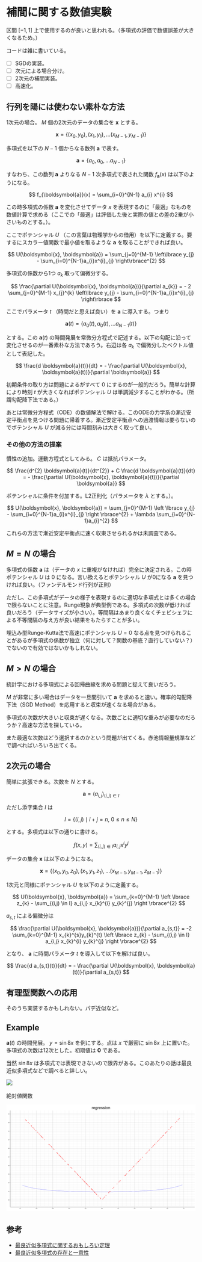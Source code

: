 # 補間に関する数値実験

区間 $[-1, 1]$ 上で使用するのが良いと思われる。（多項式の評価で数値誤差が大きくなるため。）

コードは雑に書いている。

- [ ] SGDの実装。
- [ ] 次元による場合分け。
- [ ] 2次元の補間実装。
- [ ] 高速化。

## 行列を陽には使わない素朴な方法

1次元の場合。 $M$ 個の2次元のデータの集合を $\boldsymbol{x}$ とする。

$$
\boldsymbol{x} = \left\lbrace(x_{0}, y_{0}), (x_{1}, y_{1}), \dots (x_{M-1}, y_{M-1}) \right\rbrace
$$

多項式を以下の $N-1$ 個からなる数列 $\boldsymbol{a}$ で表す。

$$
\boldsymbol{a} = \left\lbrace a_{0}, a_{0}, \dots a_{N-1} \right\rbrace
$$

すなわち、この数列 $\boldsymbol{a}$ よりなる $N-1$ 次多項式で表された関数 $f_{\boldsymbol{a}}(x)$ は以下のようになる。

$$
f_{\boldsymbol{a}}(x) = \sum_{i=0}^{N-1} a_{i} x^{i}
$$

この時多項式の係数 $\boldsymbol{a}$ を変化させてデータ $x$ を表現するのに「最適」なものを数値計算で求める（ここでの「最適」は評価した後と実際の値との差の2乗が小さいものとする。）。

ここでポテンシャル $U$ （この言葉は物理学からの借用）を以下に定義する。要するにスカラー値関数で最小値を取るような $\boldsymbol{a}$ を取ることができれば良い。

$$
U(\boldsymbol{x}, \boldsymbol{a}) = \sum_{j=0}^{M-1} \left\lbrace y_{j} - \sum_{i=0}^{N-1}a_{i}x^{i}_{j} \right\rbrace^{2}
$$

多項式の係数から1つ $a_{k}$ 取って偏微分する。

$$
\frac{\partial U(\boldsymbol{x}, \boldsymbol{a})}{\partial a_{k}} = - 2 \sum_{j=0}^{M-1} x_{j}^{k} \left\lbrace y_{j} - \sum_{i=0}^{N-1}a_{i}x^{i}_{j} \right\rbrace
$$

ここでパラメータ $t$ （時間だと思えば良い）を $\boldsymbol{a}$ に導入する。つまり

$$
\boldsymbol{a}(t) = \left\lbrace a_{0}(t), a_{0}(t), \dots a_{N-1}(t) \right\rbrace
$$

とする。この $\boldsymbol{a}(t)$ の時間発展を常微分方程式で記述する。以下の勾配に沿って変化させるのが一番素朴な方法であろう。右辺は各 $a_{k}$ で偏微分したベクトル値として表記した。

$$
\frac{d \boldsymbol{a}(t)}{dt} = - \frac{\partial U(\boldsymbol{x}, \boldsymbol{a}(t))}{\partial \boldsymbol{a}}
$$

初期条件の取り方は問題によるがすべて $0$ にするのが一般的だろう。簡単な計算により時刻 $t$ が大きくなればポテンシャル $U$ は単調減少することがわかる。（所謂勾配降下法である。）

あとは常微分方程式（ODE）の数値解法で解ける。このODEの力学系の漸近安定平衡点を見つける問題に帰着する。漸近安定平衡点への過渡情報は要らないのでポテンシャル $U$ が減る分には時間刻みは大きく取って良い。

### その他の方法の提案

慣性の追加。運動方程式としてみる。 $C$ は抵抗パラメータ。

$$
\frac{d^{2} \boldsymbol{a}(t)}{dt^{2}} + C \frac{d \boldsymbol{a}(t)}{dt} = - \frac{\partial U(\boldsymbol{x}, \boldsymbol{a}(t))}{\partial \boldsymbol{a}}
$$

ポテンシャルに条件を付加する。L2正則化（パラメータを $\lambda$ とする。）。

$$
U(\boldsymbol{x}, \boldsymbol{a}) = \sum_{j=0}^{M-1} \left \lbrace y_{j} - \sum_{i=0}^{N-1}a_{i}x^{i}_{j} \right \rbrace^{2} + \lambda \sum_{i=0}^{N-1}a_{i}^{2}
$$

これらの方法で漸近安定平衡点に速く収束させられるかは未調査である。

## $M=N$ の場合

多項式の係数 $\boldsymbol{a}$ は（データの $x$ に重複がなければ）完全に決定される。この時ポテンシャル $U$ は $0$ になる。言い換えるとポテンシャル $U$ が0になる $\boldsymbol{a}$ を見つければ良い。（ファンデルモンド行列が正則）

ただし、この多項式がデータの様子を表現するのに適切な多項式とは多くの場合で限らないことに注意。Runge現象が典型例である。多項式の次数が低ければ良いだろう（データサイズが小さい）。等間隔はあまり良くなくチェビシェフによる不等間隔の与え方が良い結果をもたらすことが多い。

埋込み型Runge-Kutta法で高速にポテンシャル $U = 0$ なる点を見つけられることがあるが多項式の係数が独立（何に対して？関数の基底？直行していない？）でないので有効ではないかもしれない。

## $M>N$ の場合

統計学における多項式による回帰曲線を求める問題と捉えて良いだろう。

 $M$ が非常に多い場合はデータを一旦間引いて $\boldsymbol{a}$ を求めると速い。確率的勾配降下法（SGD Method）を応用すると収束が速くなる場合がある。

多項式の次数が大きいと収束が遅くなる。次数ごとに適切な重みが必要なのだろうか？高速な方法を探している。

また最適な次数はどう選択するのかという問題が出てくる。赤池情報量規準などで調べればいろいろ出てくる。

## 2次元の場合

簡単に拡張できる。次数を $N$ とする。

$$
\boldsymbol{a} = (a_{i,j})_{(i,j) \in I}
$$

ただし添字集合 $I$ は

$$
I = \lbrace (i, j) \mid i+j=n,\ 0 \le n \le N \rbrace
$$

とする。多項式は以下の通りに書ける。

$$
f(x,y) = \sum_{(i,j) \in I} a_{i,j} x^{i} y^{j}
$$

データの集合 $\boldsymbol{x}$ は以下のようになる。

$$
\boldsymbol{x} = \left\lbrace(x_{0}, y_{0}, z_{0}), (x_{1}, y_{1}, z_{1}), \dots (x_{M-1}, y_{M-1}, z_{M-1}) \right\rbrace
$$

1次元と同様にポテンシャル $U$ を以下のように定義する。

$$
U(\boldsymbol{x}, \boldsymbol{a}) = \sum_{k=0}^{M-1} \left \lbrace z_{k} - \sum_{(i,j) \in I} a_{i,j} x_{k}^{i} y_{k}^{j} \right \rbrace^{2}
$$

$a_{s,t}$ による偏微分は

$$
\frac{\partial U(\boldsymbol{x}, \boldsymbol{a})}{\partial a_{s,t}} = -2 \sum_{k=0}^{M-1} x_{k}^{s}y_{k}^{t} \left \lbrace z_{k} - \sum_{(i,j) \in I} a_{i,j} x_{k}^{i} y_{k}^{j} \right \rbrace^{2}
$$

となり、 $\boldsymbol{a}$ に時間パラメータ $t$ を導入して以下を解けば良い。

$$
\frac{d a_{s,t}(t)}{dt} = - \frac{\partial U(\boldsymbol{x}, \boldsymbol{a}(t))}{\partial a_{s,t}}
$$

## 有理型関数への応用

そのうち実装するかもしれない。パデ近似など。

## Example

$\boldsymbol{a}(t)$ の時間発展。 $y=\sin 8x$ を例にする。点は $x$ で厳密に $\sin 8x$ 上に置いた。多項式の次数は12次とした。初期値は $\boldsymbol{0}$ である。

当然 $\sin 8x$ は多項式では表現できないので限界がある。このあたりの話は最良近似多項式などで調べると詳しい。

![](images/sin8x.gif)

絶対値関数

![](images/abs.gif)

## 参考

- [最良近似多項式に関するおもしろい定理](https://manabitimes.jp/math/2741)
- [最良近似多項式の存在と一意性](http://www.misojiro.t.u-tokyo.ac.jp/~murota/lect-suchi/bestapprox130805.pdf)